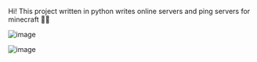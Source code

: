 Hi!
This project written in python writes online servers and ping servers for minecraft 👩‍💻

![image](https://github.com/megaflex1337/FlexPinger/assets/124959713/d943e0d0-e49d-4414-a5f2-f2c9cb767f90) 


![image](https://github.com/megaflex1337/FlexPinger/assets/124959713/e3c65705-a215-436f-b0f4-204efdf3acf8)



